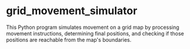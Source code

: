 # grid_movement_simulator
This Python program simulates movement on a grid map by processing movement instructions, determining final positions, and checking if those positions are reachable from the map's boundaries.  
